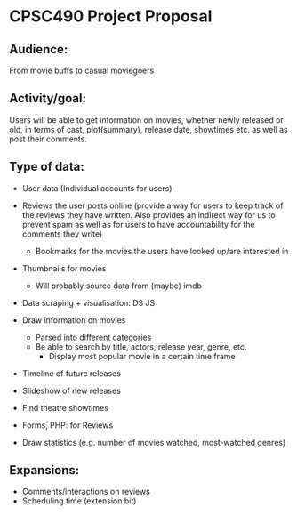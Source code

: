 # CPSC490 Project Proposal

## Audience:
From movie buffs to casual moviegoers

## Activity/goal:
Users will be able to get information on movies, whether newly released or old, in terms of cast, plot(summary), release date, showtimes etc. as well as post their comments. 

## Type of data:
* User data (Individual accounts for users)
* Reviews the user posts online (provide a way for users to keep track of the reviews they have written. Also provides an indirect way for us to prevent spam as well as for users to have accountability for the comments they write)
	* Bookmarks for the movies the users have looked up/are interested in
* Thumbnails for movies
  * Will probably source data from (maybe) imdb	
* Data scraping + visualisation: D3 JS
* Draw information on movies
  * Parsed into different categories
  * Be able to search by title, actors, release year, genre, etc.
	* Display most popular movie in a certain time frame

* Timeline of future releases
* Slideshow of new releases
* Find theatre showtimes
* Forms, PHP: for Reviews
* Draw statistics (e.g. number of movies watched, most-watched genres)

## Expansions:
* Comments/interactions on reviews
* Scheduling time (extension bit)

